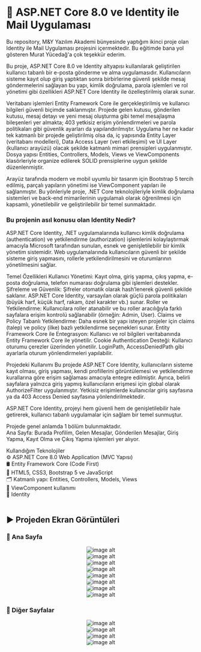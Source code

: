 # 🚀 ASP.NET Core 8.0 ve Identity ile Mail Uygulaması
Bu repository, M&Y Yazılım Akademi bünyesinde yaptığım ikinci proje olan Identity ile Mail Uygulaması projesini içermektedir. Bu eğitimde bana yol gösteren Murat Yücedağ'a çok teşekkür ederim.

Bu proje, ASP.NET Core 8.0 ve Identity altyapısı kullanılarak geliştirilen kullanıcı tabanlı bir e-posta gönderme ve alma uygulamasıdır. Kullanıcıların sisteme kayıt olup giriş yaptıktan sonra birbirlerine güvenli şekilde mesaj göndermelerini sağlayan bu yapı, kimlik doğrulama, parola işlemleri ve rol yönetimi gibi özellikleri ASP.NET Core Identity ile özelleştirilmiş olarak sunar. 

Veritabanı işlemleri Entity Framework Core ile gerçekleştirilmiş ve kullanıcı bilgileri güvenli biçimde saklanmıştır. Projede gelen kutusu, gönderilen kutusu, mesaj detayı ve yeni mesaj oluşturma gibi temel mesajlaşma bileşenleri yer almakta; 403 yetkisiz erişim yönlendirmeleri ve parola politikaları gibi güvenlik ayarları da yapılandırılmıştır. Uygulama her ne kadar tek katmanlı bir projede geliştirilmiş olsa da, iç yapısında Entity Layer (veritabanı modelleri), Data Access Layer (veri etkileşimi) ve UI Layer (kullanıcı arayüzü) olacak şekilde katmanlı mimari prensipleri uygulanmıştır. Dosya yapısı Entities, Controllers, Models, Views ve ViewComponents klasörleriyle organize edilerek SOLID prensiplerine uygun şekilde düzenlenmiştir. 

Arayüz tarafında modern ve mobil uyumlu bir tasarım için Bootstrap 5 tercih edilmiş, parçalı yapıların yönetimi ise ViewComponent yapıları ile sağlanmıştır. Bu yönleriyle proje, .NET Core teknolojileriyle kimlik doğrulama sistemleri ve back-end mimarilerinin uygulamalı olarak öğrenilmesi için kapsamlı, yönetilebilir ve geliştirilebilir bir temel sunmaktadır.<br>

### Bu projenin asıl konusu olan Identity Nedir?
ASP.NET Core Identity, .NET uygulamalarında kullanıcı kimlik doğrulama (authentication) ve yetkilendirme (authorization) işlemlerini kolaylaştırmak amacıyla Microsoft tarafından sunulan, esnek ve genişletilebilir bir kimlik yönetim sistemidir. Web uygulamalarında kullanıcıların güvenli bir şekilde sisteme giriş yapmasını, rollerle yetkilendirilmesini ve oturumlarının yönetilmesini sağlar.

Temel Özellikleri
Kullanıcı Yönetimi: Kayıt olma, giriş yapma, çıkış yapma, e-posta doğrulama, telefon numarası doğrulama gibi işlemleri destekler.
Şifreleme ve Güvenlik: Şifreler otomatik olarak hash’lenerek güvenli şekilde saklanır. ASP.NET Core Identity, varsayılan olarak güçlü parola politikaları (büyük harf, küçük harf, rakam, özel karakter vb.) sunar.
Roller ve Yetkilendirme: Kullanıcılara roller atanabilir ve bu roller aracılığıyla farklı sayfalara erişim kontrolü sağlanabilir (örneğin: Admin, User).
Claims ve Policy Tabanlı Yetkilendirme: Daha esnek bir yapı isteyen projeler için claims (talep) ve policy (ilke) bazlı yetkilendirme seçenekleri sunar.
Entity Framework Core ile Entegrasyon: Kullanıcı ve rol bilgileri veritabanında Entity Framework Core ile yönetilir.
Cookie Authentication Desteği: Kullanıcı oturumu çerezler üzerinden yönetilir. LoginPath, AccessDeniedPath gibi ayarlarla oturum yönlendirmeleri yapılabilir.

Projedeki Kullanımı
Bu projede ASP.NET Core Identity, kullanıcıların sisteme kayıt olması, giriş yapması, kendi profillerini görüntülemesi ve yetkilendirme kurallarına göre erişim sağlaması amacıyla entegre edilmiştir. Ayrıca, belirli sayfalara yalnızca giriş yapmış kullanıcıların erişmesi için global olarak AuthorizeFilter uygulanmıştır. Yetkisiz erişimlerde kullanıcılar giriş sayfasına ya da 403 Access Denied sayfasına yönlendirilmektedir.

ASP.NET Core Identity, projeyi hem güvenli hem de genişletilebilir hale getirerek, kullanıcı tabanlı uygulamalar için sağlam bir temel sunmuştur.

Projede genel anlamda 1 bölüm bulunmaktadır.<br>
Ana Sayfa: Burada Profilim, Gelen Mesajlar, Gönderilen Mesajlar, Giriş Yapma, Kayıt Olma ve Çıkış Yapma işlemleri yer alıyor.

Kullandığım Teknolojiler <br>
⚙️ ASP.NET Core 8.0 Web Application (MVC Yapısı) <br>
🛢️ Entity Framework Core (Code First) <br>
🎨 HTML5, CSS3, Bootstrap 5 ve JavaScript <br>
🗂️ Katmanlı yapı: Entities, Controllers, Models, Views <br>
🧩 ViewComponent kullanımı <br>
🔐 Identity <br><br>

## :arrow_forward: Projeden Ekran Görüntüleri

### :triangular_flag_on_post: Ana Sayfa
<div align="center">
  <img src="https://github.com/melihcolak0/IdentityEmail/blob/1fe820118214e7c5a60536ff17c4121ca3d9493d/ss2/profile2.png" alt="image alt">
</div>
<div align="center">
  <img src="https://github.com/melihcolak0/IdentityEmail/blob/1fe820118214e7c5a60536ff17c4121ca3d9493d/ss2/inbox2.jpg" alt="image alt">
</div>
<div align="center">
  <img src="https://github.com/melihcolak0/IdentityEmail/blob/1fe820118214e7c5a60536ff17c4121ca3d9493d/ss2/inboxdetail2.jpg" alt="image alt">
</div>
<div align="center">
  <img src="https://github.com/melihcolak0/IdentityEmail/blob/1fe820118214e7c5a60536ff17c4121ca3d9493d/ss2/sendbox2.jpg" alt="image alt">
</div>
<div align="center">
  <img src="https://github.com/melihcolak0/IdentityEmail/blob/1fe820118214e7c5a60536ff17c4121ca3d9493d/ss2/sendboxdetail2.jpg" alt="image alt">
</div>
<div align="center">
  <img src="https://github.com/melihcolak0/IdentityEmail/blob/1fe820118214e7c5a60536ff17c4121ca3d9493d/ss2/dustbin2.jpg" alt="image alt">
</div>
<div align="center">
  <img src="https://github.com/melihcolak0/IdentityEmail/blob/1fe820118214e7c5a60536ff17c4121ca3d9493d/ss2/createmessage2.jpg" alt="image alt">
</div>
<div align="center">
  <img src="https://github.com/melihcolak0/IdentityEmail/blob/1fe820118214e7c5a60536ff17c4121ca3d9493d/ss2/messageconfirmed.jpg" alt="image alt">
</div>

### :triangular_flag_on_post: Diğer Sayfalar
<div align="center">
  <img src="https://github.com/melihcolak0/IdentityEmail/blob/96f25b583311c059e7fc3f5afe41424345953e67/ss/login.jpg" alt="image alt">
</div>
<div align="center">
  <img src="https://github.com/melihcolak0/IdentityEmail/blob/96f25b583311c059e7fc3f5afe41424345953e67/ss/register.jpg" alt="image alt">
</div>
<div align="center">
  <img src="https://github.com/melihcolak0/IdentityEmail/blob/96f25b583311c059e7fc3f5afe41424345953e67/ss/page401.jpg" alt="image alt">
</div>
<div align="center">
  <img src="https://github.com/melihcolak0/IdentityEmail/blob/96f25b583311c059e7fc3f5afe41424345953e67/ss/page403.jpg" alt="image alt">
</div>
